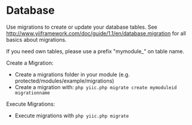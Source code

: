 Database
========

Use migrations to create or update your database tables.
See http://www.yiiframework.com/doc/guide/1.1/en/database.migration for all basics about migrations.

If you need own tables, please use a prefix "mymodule_" on table name.


Create a Migration:

* Create a migrations folder in your module (e.g. protected/modules/example/migrations)
* Create a migration with: ``php yiic.php migrate create mymoduleid migrationname``

Execute Migrations:

* Execute migrations with ``php yiic.php migrate``






